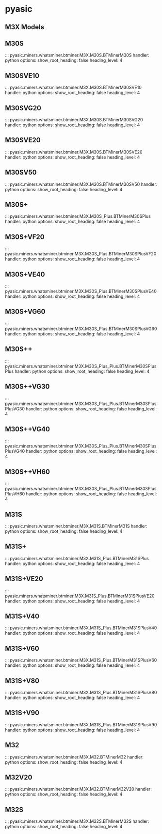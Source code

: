 # pyasic
## M3X Models

## M30S

::: pyasic.miners.whatsminer.btminer.M3X.M30S.BTMinerM30S
    handler: python
    options:
        show_root_heading: false
        heading_level: 4

## M30SVE10

::: pyasic.miners.whatsminer.btminer.M3X.M30S.BTMinerM30SVE10
    handler: python
    options:
        show_root_heading: false
        heading_level: 4

## M30SVG20

::: pyasic.miners.whatsminer.btminer.M3X.M30S.BTMinerM30SVG20
    handler: python
    options:
        show_root_heading: false
        heading_level: 4

## M30SVE20

::: pyasic.miners.whatsminer.btminer.M3X.M30S.BTMinerM30SVE20
    handler: python
    options:
        show_root_heading: false
        heading_level: 4

## M30SV50

::: pyasic.miners.whatsminer.btminer.M3X.M30S.BTMinerM30SV50
    handler: python
    options:
        show_root_heading: false
        heading_level: 4

## M30S+

::: pyasic.miners.whatsminer.btminer.M3X.M30S_Plus.BTMinerM30SPlus
    handler: python
    options:
        show_root_heading: false
        heading_level: 4

## M30S+VF20

::: pyasic.miners.whatsminer.btminer.M3X.M30S_Plus.BTMinerM30SPlusVF20
    handler: python
    options:
        show_root_heading: false
        heading_level: 4

## M30S+VE40

::: pyasic.miners.whatsminer.btminer.M3X.M30S_Plus.BTMinerM30SPlusVE40
    handler: python
    options:
        show_root_heading: false
        heading_level: 4

## M30S+VG60

::: pyasic.miners.whatsminer.btminer.M3X.M30S_Plus.BTMinerM30SPlusVG60
    handler: python
    options:
        show_root_heading: false
        heading_level: 4

## M30S++

::: pyasic.miners.whatsminer.btminer.M3X.M30S_Plus_Plus.BTMinerM30SPlusPlus
    handler: python
    options:
        show_root_heading: false
        heading_level: 4

## M30S++VG30

::: pyasic.miners.whatsminer.btminer.M3X.M30S_Plus_Plus.BTMinerM30SPlusPlusVG30
    handler: python
    options:
        show_root_heading: false
        heading_level: 4

## M30S++VG40

::: pyasic.miners.whatsminer.btminer.M3X.M30S_Plus_Plus.BTMinerM30SPlusPlusVG40
    handler: python
    options:
        show_root_heading: false
        heading_level: 4

## M30S++VH60

::: pyasic.miners.whatsminer.btminer.M3X.M30S_Plus_Plus.BTMinerM30SPlusPlusVH60
    handler: python
    options:
        show_root_heading: false
        heading_level: 4


## M31S

::: pyasic.miners.whatsminer.btminer.M3X.M31S.BTMinerM31S
    handler: python
    options:
        show_root_heading: false
        heading_level: 4

## M31S+

::: pyasic.miners.whatsminer.btminer.M3X.M31S_Plus.BTMinerM31SPlus
    handler: python
    options:
        show_root_heading: false
        heading_level: 4

## M31S+VE20

::: pyasic.miners.whatsminer.btminer.M3X.M31S_Plus.BTMinerM31SPlusVE20
    handler: python
    options:
        show_root_heading: false
        heading_level: 4

## M31S+V40

::: pyasic.miners.whatsminer.btminer.M3X.M31S_Plus.BTMinerM31SPlusV40
    handler: python
    options:
        show_root_heading: false
        heading_level: 4

## M31S+V60

::: pyasic.miners.whatsminer.btminer.M3X.M31S_Plus.BTMinerM31SPlusV60
    handler: python
    options:
        show_root_heading: false
        heading_level: 4

## M31S+V80

::: pyasic.miners.whatsminer.btminer.M3X.M31S_Plus.BTMinerM31SPlusV80
    handler: python
    options:
        show_root_heading: false
        heading_level: 4

## M31S+V90

::: pyasic.miners.whatsminer.btminer.M3X.M31S_Plus.BTMinerM31SPlusV90
    handler: python
    options:
        show_root_heading: false
        heading_level: 4

## M32

::: pyasic.miners.whatsminer.btminer.M3X.M32.BTMinerM32
    handler: python
    options:
        show_root_heading: false
        heading_level: 4

## M32V20

::: pyasic.miners.whatsminer.btminer.M3X.M32.BTMinerM32V20
    handler: python
    options:
        show_root_heading: false
        heading_level: 4

## M32S

::: pyasic.miners.whatsminer.btminer.M3X.M32S.BTMinerM32S
    handler: python
    options:
        show_root_heading: false
        heading_level: 4
